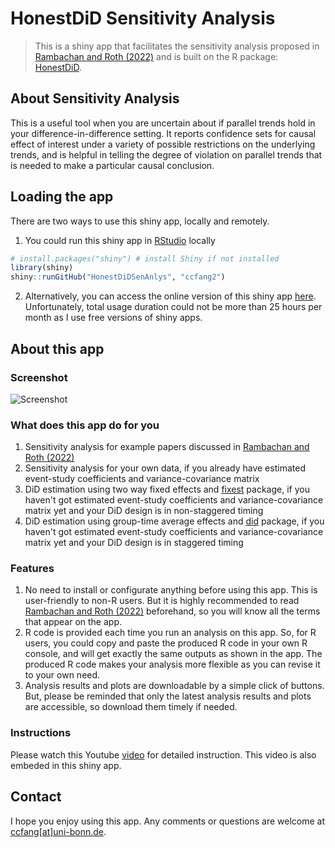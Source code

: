 # HonestDiD Sensitivity Analysis
> This is a shiny app that facilitates the sensitivity analysis proposed in [Rambachan and Roth (2022)](https://jonathandroth.github.io/assets/files/HonestParallelTrends_Main.pdf) and is built on the R package: [HonestDiD](https://github.com/asheshrambachan/HonestDiD).

## About Sensitivity Analysis

This is a useful tool when you are uncertain about if parallel trends hold in your difference-in-difference setting. It reports confidence sets for causal effect of interest under a variety of possible restrictions on the underlying trends, and is helpful in telling the degree of violation on parallel trends that is needed to make a particular causal conclusion.

## Loading the app

There are two ways to use this shiny app, locally and remotely.

1. You could run this shiny app in [RStudio](https://posit.co) locally

```r
# install.packages("shiny") # install Shiny if not installed
library(shiny)
shiny::runGitHub("HonestDiDSenAnlys", "ccfang2")
```

2. Alternatively, you can access the online version of this shiny app [here](). Unfortunately, total usage duration could not be more than 25 hours per month as I use free versions of shiny apps.

## About this app

### Screenshot
![Screenshot](https://user-images.githubusercontent.com/100428466/202920286-44f022f2-ca89-406f-8801-763e4df67519.gif)

### What does this app do for you
1. Sensitivity analysis for example papers discussed in [Rambachan and Roth (2022)](https://jonathandroth.github.io/assets/files/HonestParallelTrends_Main.pdf)
2. Sensitivity analysis for your own data, if you already have estimated event-study coefficients and variance-covariance matrix
3. DiD estimation using two way fixed effects and [fixest](https://github.com/lrberge/fixest) package, if you haven't got estimated event-study coefficients and variance-covariance matrix yet and your DiD design is in non-staggered timing
4. DiD estimation using group-time average effects and [did](https://github.com/bcallaway11/did#difference-in-differences-) package, if you haven't got estimated event-study coefficients and variance-covariance matrix yet and your DiD design is in staggered timing

### Features
1. No need to install or configurate anything before using this app. This is user-friendly to non-R users. But it is highly recommended to read [Rambachan and Roth (2022)](https://jonathandroth.github.io/assets/files/HonestParallelTrends_Main.pdf) beforehand, so you will know all the terms that appear on the app.
2. R code is provided each time you run an analysis on this app. So, for R users, you could copy and paste the produced R code in your own R console, and will get exactly the same outputs as shown in the app. The produced R code makes your analysis more flexible as you can revise it to your own need.
3. Analysis results and plots are downloadable by a simple click of buttons. But, please be reminded that only the latest analysis results and plots are accessible, so download them timely if needed.

### Instructions
Please watch this Youtube [video]() for detailed instruction. This video is also embeded in this shiny app.

## Contact
I hope you enjoy using this app. Any comments or questions are welcome at [ccfang[at]uni-bonn.de](mailto:ccfang@uni-bonn.de).
